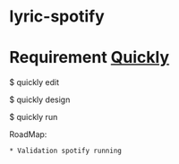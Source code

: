 # lyric-spotify

# Requirement [Quickly](https://wiki.ubuntu.com/Quickly)

$ quickly edit

$ quickly design

$ quickly run

RoadMap:

    * Validation spotify running
